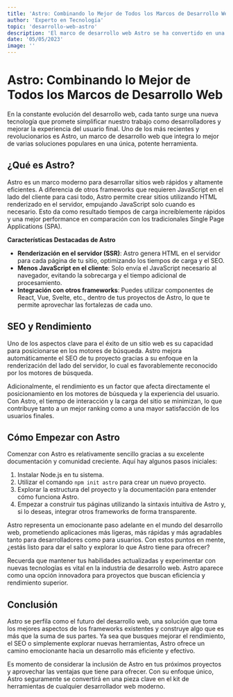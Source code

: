 ```yaml
---
title: 'Astro: Combinando lo Mejor de Todos los Marcos de Desarrollo Web'
author: 'Experto en Tecnología'
topic: 'desarrollo-web-astro'
description: 'El marco de desarrollo web Astro se ha convertido en una de las herramientas más comentadas en la comunidad de desarrolladores. Combinando las mejores características de los marcos de desarrollo populares, Astro promete eficiencia y velocidad sin precedentes. En esta guía, exploramos cómo Astro está redefiniendo el desarrollo web y cómo puedes aprovechar su poder en tus propios proyectos.'
date: '05/05/2023'
image: ''
---
```


# Astro: Combinando lo Mejor de Todos los Marcos de Desarrollo Web

En la constante evolución del desarrollo web, cada tanto surge una nueva tecnología que promete simplificar nuestro trabajo como desarrolladores y mejorar la experiencia del usuario final. Uno de los más recientes y revolucionarios es Astro, un marco de desarrollo web que integra lo mejor de varias soluciones populares en una única, potente herramienta.

## **¿Qué es Astro?**

Astro es un marco moderno para desarrollar sitios web rápidos y altamente eficientes. A diferencia de otros frameworks que requieren JavaScript en el lado del cliente para casi todo, Astro permite crear sitios utilizando HTML renderizado en el servidor, empujando JavaScript solo cuando es necesario. Esto da como resultado tiempos de carga increíblemente rápidos y una mejor performance en comparación con los tradicionales Single Page Applications (SPA).

**Características Destacadas de Astro**

- **Renderización en el servidor (SSR)**: Astro genera HTML en el servidor para cada página de tu sitio, optimizando los tiempos de carga y el SEO.
- **Menos JavaScript en el cliente**: Solo envía el JavaScript necesario al navegador, evitando la sobrecarga y el tiempo adicional de procesamiento.
- **Integración con otros frameworks**: Puedes utilizar componentes de React, Vue, Svelte, etc., dentro de tus proyectos de Astro, lo que te permite aprovechar las fortalezas de cada uno.

## SEO y Rendimiento

Uno de los aspectos clave para el éxito de un sitio web es su capacidad para posicionarse en los motores de búsqueda. Astro mejora automáticamente el SEO de tu proyecto gracias a su enfoque en la renderización del lado del servidor, lo cual es favorablemente reconocido por los motores de búsqueda.

Adicionalmente, el rendimiento es un factor que afecta directamente el posicionamiento en los motores de búsqueda y la experiencia del usuario. Con Astro, el tiempo de interacción y la carga del sitio se minimizan, lo que contribuye tanto a un mejor ranking como a una mayor satisfacción de los usuarios finales.

## Cómo Empezar con Astro

Comenzar con Astro es relativamente sencillo gracias a su excelente documentación y comunidad creciente. Aquí hay algunos pasos iniciales:

1. Instalar Node.js en tu sistema.
2. Utilizar el comando `npm init astro` para crear un nuevo proyecto.
3. Explorar la estructura del proyecto y la documentación para entender cómo funciona Astro.
4. Empezar a construir tus páginas utilizando la sintaxis intuitiva de Astro y, si lo deseas, integrar otros frameworks de forma transparente.

Astro representa un emocionante paso adelante en el mundo del desarrollo web, prometiendo aplicaciones más ligeras, más rápidas y más agradables tanto para desarrolladores como para usuarios. Con estos puntos en mente, ¿estás listo para dar el salto y explorar lo que Astro tiene para ofrecer?

Recuerda que mantener tus habilidades actualizadas y experimentar con nuevas tecnologías es vital en la industria de desarrollo web. Astro aparece como una opción innovadora para proyectos que buscan eficiencia y rendimiento superior.

## Conclusión

Astro se perfila como el futuro del desarrollo web, una solución que toma los mejores aspectos de los frameworks existentes y construye algo que es más que la suma de sus partes. Ya sea que busques mejorar el rendimiento, el SEO o simplemente explorar nuevas herramientas, Astro ofrece un camino emocionante hacia un desarrollo más eficiente y efectivo.

Es momento de considerar la inclusión de Astro en tus próximos proyectos y aprovechar las ventajas que tiene para ofrecer. Con su enfoque único, Astro seguramente se convertirá en una pieza clave en el kit de herramientas de cualquier desarrollador web moderno.